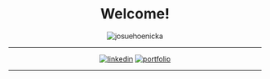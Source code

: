 <h1 align="center">Welcome!</h1>

<p align="center"><img align="center" src="https://github-readme-streak-stats.herokuapp.com/?user=josuehoenicka&theme=dark" alt="josuehoenicka"></p>

<hr>

<div align="center">

  [![linkedin](https://img.shields.io/badge/linkedin-000?style=for-the-badge&logo=linkedin&logoColor=white)](https://www.linkedin.com/in/josuehoenicka/)
  [![portfolio](https://img.shields.io/badge/portfolio-000?style=for-the-badge&logo=ko-fi&logoColor=white)](https://josuehoenicka.github.io/)
  
</div>

<hr>
